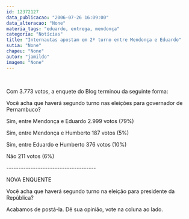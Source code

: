 ```yaml
---
id: 12372127
data_publicacao: "2006-07-26 16:09:00"
data_alteracao: "None"
materia_tags: "eduardo, entrega, mendonça"
categoria: "Notícias"
title: "Internautas apostam em 2º turno entre Mendonça e Eduardo"
sutia: "None"
chapeu: "None"
autor: "jamildo"
imagem: "None"
---
```

<p>&nbsp;</p>
<p>Com 3.773 votos, a enquete do Blog terminou da seguinte forma:</p>
<p>Voc&ecirc; acha que haver&aacute; segundo turno nas elei&ccedil;&otilde;es para governador de Pernambuco?</p>
<p>Sim, entre Mendon&ccedil;a e Eduardo 2.999 votos (79%)</p>
<p>Sim, entre Mendon&ccedil;a e Humberto 187 votos (5%)</p>
<p>Sim, entre Eduardo e Humberto 376 votos (10%)</p>
<p>N&atilde;o 211 votos (6%)</p>
<p>-------------------------------------</p>
<p>NOVA ENQUENTE</p>
<p>Voc&ecirc; acha que haver&aacute; segundo turno na elei&ccedil;&atilde;o para presidente da Rep&uacute;blica?</p>
<p>Acabamos de post&aacute;-la. D&ecirc; sua opini&atilde;o, vote na coluna ao lado.</p>
